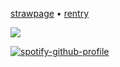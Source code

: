 

[strawpage](https://boooyah.straw.page/) • [rentry](https://rentry.co/jazzzzybum)

 ![](https://static.wikia.nocookie.net/chiikawa/images/6/63/FightOnRakko.png/revision/latest/thumbnail/width/360/height/360?cb=20240709071629)

 [![spotify-github-profile](https://spotify-github-profile.kittinanx.com/api/view?uid=wjdes5kajmt1gqhbzctuzbgid&cover_image=true&theme=natemoo-re&show_offline=false&background_color=121212&interchange=true&bar_color=53b14f&bar_color_cover=false)](https://github.com/kittinan/spotify-github-profile) 
 


